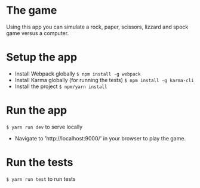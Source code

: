 # The game

Using this app you can simulate a rock, paper, scissors, lizzard and spock game versus a computer.

# Setup the app

* Install Webpack globally
  `$ npm install -g webpack`
* Install Karma globally (for running the tests)
  `$ npm install -g karma-cli`
* Install the project
  `$ npm/yarn install`

# Run the app

`$ yarn run dev` to serve locally

* Navigate to 'http://localhost:9000/' in your browser to play the game.

# Run the tests

`$ yarn run test` to run tests
